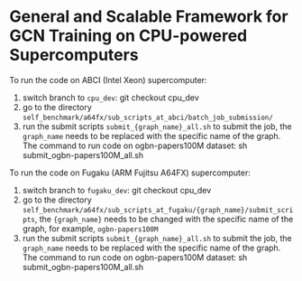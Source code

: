 # General and Scalable Framework for GCN Training on CPU-powered Supercomputers
To run the code on ABCI (Intel Xeon) supercomputer:
1. switch branch to `cpu_dev`: git checkout cpu_dev
2. go to the directory `self_benchmark/a64fx/sub_scripts_at_abci/batch_job_submission/`
3. run the submit scripts `submit_{graph_name}_all.sh` to submit the job, the `graph_name` needs to be replaced with the specific name of the graph. The command to run code on ogbn-papers100M dataset: sh submit_ogbn-papers100M_all.sh

To run the code on Fugaku (ARM Fujitsu A64FX) supercomputer:
1. switch branch to `fugaku_dev`: git checkout cpu_dev
2. go to the directory `self_benchmark/a64fx/sub_scripts_at_fugaku/{graph_name}/submit_scripts`, the `{graph_name}` needs to be changed with the specific name of the graph, for example, `ogbn-papers100M`
3. run the submit scripts `submit_{graph_name}_all.sh` to submit the job, the `graph_name` needs to be replaced with the specific name of the graph. The command to run code on ogbn-papers100M dataset: sh submit_ogbn-papers100M_all.sh
